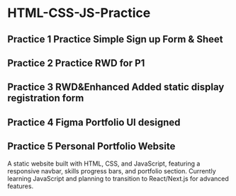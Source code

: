 # HTML-CSS-JS-Practice

## Practice 1 Practice Simple Sign up Form & Sheet 

## Practice 2 Practice RWD for P1 

## Practice 3 RWD&Enhanced Added static display registration form

## Practice 4 Figma Portfolio UI designed

## Practice 5 Personal Portfolio Website 
A static website built with HTML, CSS, and JavaScript, featuring a responsive navbar, skills progress bars, and portfolio section. Currently learning JavaScript and planning to transition to React/Next.js for advanced features.
